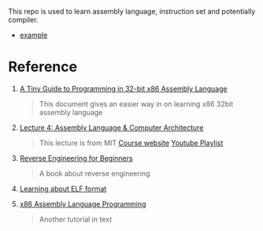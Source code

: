 This repo is used to learn assembly language, instruction set and potentially compiler.

- [example](./example/README.md)


# Reference

1. [A Tiny Guide to Programming in 32-bit x86 Assembly Language](https://www.cs.dartmouth.edu/~sergey/cs258/tiny-guide-to-x86-assembly.pdf)

    > This document gives an easier way in on learning x86 32bit assembly language

2. [Lecture 4: Assembly Language & Computer Architecture](https://www.youtube.com/watch?v=L1ung0wil9Y)

    > This lecture is from MIT
    > [Course website](https://ocw.mit.edu/courses/electrical-engineering-and-computer-science/6-172-performance-engineering-of-software-systems-fall-2018/)
    > [Youtube Playlist](https://www.youtube.com/playlist?list=PLUl4u3cNGP63VIBQVWguXxZZi0566y7Wf)



3. [Reverse Engineering for Beginners](https://doc.lagout.org/security/2014_RE_for_beginners.pdf)

    > A book about reverse engineering

4. [Learning about ELF format](https://github.com/xuyuji9000/linux-playground/blob/master/ELF_format/Readme.md)

5. [x86 Assembly Language Programming](https://cs.lmu.edu/~ray/notes/x86assembly/)

    > Another tutorial in text

